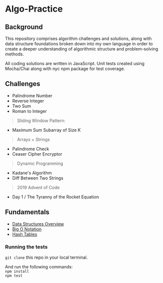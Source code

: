 # Algo-Practice

## Background
This repository comprises algorithm challenges and solutions, along with data structure foundations broken down into my own language in order to create a deeper understanding of algorithmic structure and problem-solving methods.

All coding solutions are written in JavaScript. Unit tests created using Mocha/Chai along with nyc npm package for test coverage.

## Challenges

- Palindrome Number
- Reverse Integer
- Two Sum
- Roman to Integer
> Sliding Window Pattern:
- Maximum Sum Subarray of Size K
> Arrays + Strings
- Palindrome Check
- Ceaser Cipher Encryptor
> Dynamic Programming
- Kadane's Algorithm
- Diff Between Two Strings
> 2019 Advent of Code
- Day 1 / The Tyranny of the Rocket Equation

## Fundamentals
* [Data Structures Overview](fundamentals/dataStructuresOverview.md)
* [Big O Notation](fundamentals/bigO.md)
* [Hash Tables](fundamentals/hashTables.md)

### Running the tests
`git clone` this repo in your local terminal. </br>

And run the following commands: </br>
`npm install` </br>
`npm test`
